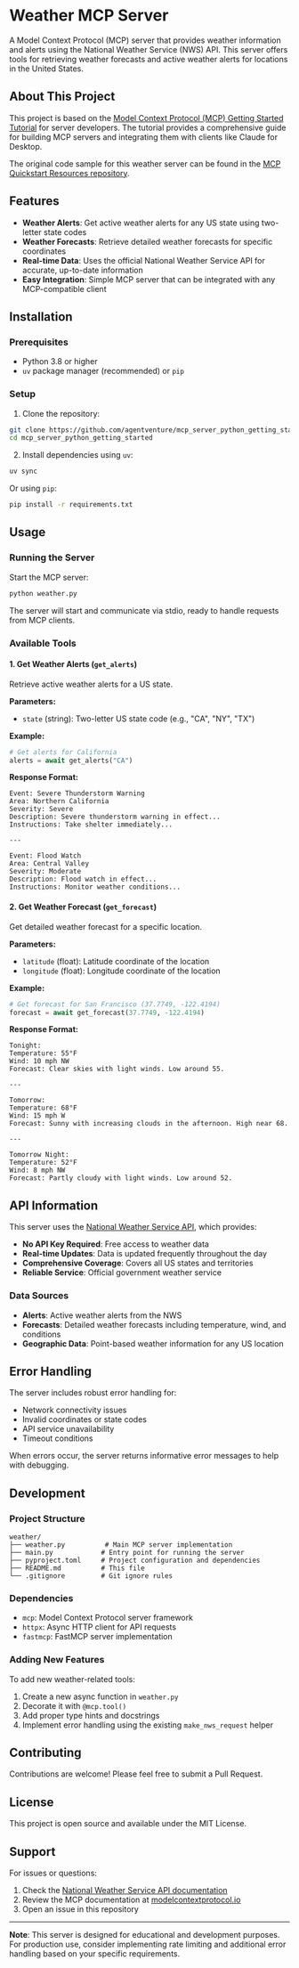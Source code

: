 # Weather MCP Server

A Model Context Protocol (MCP) server that provides weather information and alerts using the National Weather Service (NWS) API. This server offers tools for retrieving weather forecasts and active weather alerts for locations in the United States.

## About This Project

This project is based on the [Model Context Protocol (MCP) Getting Started Tutorial](https://modelcontextprotocol.io/quickstart/server) for server developers. The tutorial provides a comprehensive guide for building MCP servers and integrating them with clients like Claude for Desktop.

The original code sample for this weather server can be found in the [MCP Quickstart Resources repository](https://github.com/modelcontextprotocol/quickstart-resources/tree/main/weather-server-python).

## Features

- **Weather Alerts**: Get active weather alerts for any US state using two-letter state codes
- **Weather Forecasts**: Retrieve detailed weather forecasts for specific coordinates
- **Real-time Data**: Uses the official National Weather Service API for accurate, up-to-date information
- **Easy Integration**: Simple MCP server that can be integrated with any MCP-compatible client

## Installation

### Prerequisites

- Python 3.8 or higher
- `uv` package manager (recommended) or `pip`

### Setup

1. Clone the repository:
```bash
git clone https://github.com/agentventure/mcp_server_python_getting_started.git
cd mcp_server_python_getting_started
```

2. Install dependencies using `uv`:
```bash
uv sync
```

Or using `pip`:
```bash
pip install -r requirements.txt
```

## Usage

### Running the Server

Start the MCP server:

```bash
python weather.py
```

The server will start and communicate via stdio, ready to handle requests from MCP clients.

### Available Tools

#### 1. Get Weather Alerts (`get_alerts`)

Retrieve active weather alerts for a US state.

**Parameters:**
- `state` (string): Two-letter US state code (e.g., "CA", "NY", "TX")

**Example:**
```python
# Get alerts for California
alerts = await get_alerts("CA")
```

**Response Format:**
```
Event: Severe Thunderstorm Warning
Area: Northern California
Severity: Severe
Description: Severe thunderstorm warning in effect...
Instructions: Take shelter immediately...

---

Event: Flood Watch
Area: Central Valley
Severity: Moderate
Description: Flood watch in effect...
Instructions: Monitor weather conditions...
```

#### 2. Get Weather Forecast (`get_forecast`)

Get detailed weather forecast for a specific location.

**Parameters:**
- `latitude` (float): Latitude coordinate of the location
- `longitude` (float): Longitude coordinate of the location

**Example:**
```python
# Get forecast for San Francisco (37.7749, -122.4194)
forecast = await get_forecast(37.7749, -122.4194)
```

**Response Format:**
```
Tonight:
Temperature: 55°F
Wind: 10 mph NW
Forecast: Clear skies with light winds. Low around 55.

---

Tomorrow:
Temperature: 68°F
Wind: 15 mph W
Forecast: Sunny with increasing clouds in the afternoon. High near 68.

---

Tomorrow Night:
Temperature: 52°F
Wind: 8 mph NW
Forecast: Partly cloudy with light winds. Low around 52.
```

## API Information

This server uses the [National Weather Service API](https://www.weather.gov/documentation/services-web-api), which provides:

- **No API Key Required**: Free access to weather data
- **Real-time Updates**: Data is updated frequently throughout the day
- **Comprehensive Coverage**: Covers all US states and territories
- **Reliable Service**: Official government weather service

### Data Sources

- **Alerts**: Active weather alerts from the NWS
- **Forecasts**: Detailed weather forecasts including temperature, wind, and conditions
- **Geographic Data**: Point-based weather information for any US location

## Error Handling

The server includes robust error handling for:

- Network connectivity issues
- Invalid coordinates or state codes
- API service unavailability
- Timeout conditions

When errors occur, the server returns informative error messages to help with debugging.

## Development

### Project Structure

```
weather/
├── weather.py          # Main MCP server implementation
├── main.py            # Entry point for running the server
├── pyproject.toml     # Project configuration and dependencies
├── README.md          # This file
└── .gitignore         # Git ignore rules
```

### Dependencies

- `mcp`: Model Context Protocol server framework
- `httpx`: Async HTTP client for API requests
- `fastmcp`: FastMCP server implementation

### Adding New Features

To add new weather-related tools:

1. Create a new async function in `weather.py`
2. Decorate it with `@mcp.tool()`
3. Add proper type hints and docstrings
4. Implement error handling using the existing `make_nws_request` helper

## Contributing

Contributions are welcome! Please feel free to submit a Pull Request.

## License

This project is open source and available under the MIT License.

## Support

For issues or questions:

1. Check the [National Weather Service API documentation](https://www.weather.gov/documentation/services-web-api)
2. Review the MCP documentation at [modelcontextprotocol.io](https://modelcontextprotocol.io)
3. Open an issue in this repository

---

**Note**: This server is designed for educational and development purposes. For production use, consider implementing rate limiting and additional error handling based on your specific requirements.
